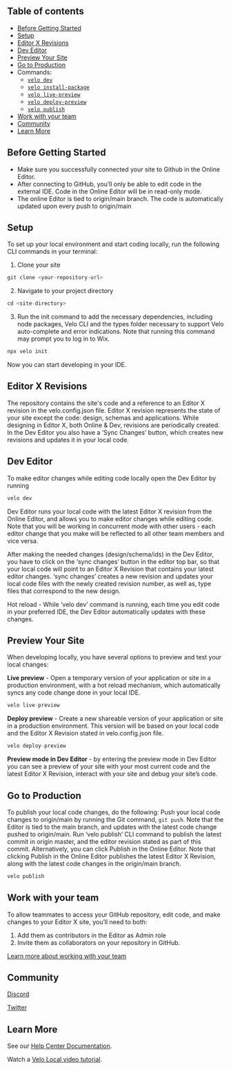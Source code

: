 ## Table of contents

* [Before Getting Started]()
* [Setup]()
* [Editor X Revisions]()
* [Dev Editor]()
* [Preview Your Site]()
* [Go to Production]()
* Commands:
  * [<code>velo dev</code>]()
  * [<code>velo install-package</code>]()
  * [<code>velo live-preview</code>]()
  * [<code>velo deploy-preview</code>]()
  * [<code>velo publish</code>]()
* [Work with your team]()
* [Community]()
* [Learn More]()

## Before Getting Started

* Make sure you successfully connected your site to Github in the Online Editor. 
* After connecting to GitHub, you’ll only be able to edit code in the external IDE. Code in the Online Editor will be in read-only mode.
* The online Editor is tied to origin/main branch. The code is automatically updated upon every push to origin/main

## Setup 

To set up your local environment and start coding locally, run the following CLI commands in your terminal:

1. Clone your site 

  ```js
git clone <your-repository-url>
  ```

2. Navigate to your project directory

```js
cd <site-directory>
```

3. Run the init command to add the necessary dependencies, including node packages, Velo CLI and the types folder necessary to support Velo auto-complete and error indications. Note that running this command may prompt you to log in to Wix. 

```js
npx velo init
```
Now you can start developing in your IDE. 

## Editor X Revisions
The repository contains the site's code and a reference to an Editor X revision in the velo.config.json file. Editor X revision represents the state of your site except the code: design, schemas and applications. While designing in Editor X, both Online & Dev, revisions are periodically created. In the Dev Editor you also have a ‘Sync Changes’ button, which creates new revisions and updates it in your local code.

## Dev Editor 

To make editor changes while editing code locally open the Dev Editor by running 

  ```js
velo dev
  ``` 

Dev Editor runs your local code with the latest Editor X revision from the Online Editor, and allows you to make editor changes while editing code. Note that you will be working in concurrent mode with other users - each editor change that you make will be reflected to all other team members and vice versa.

After making the needed changes (design/schema/ids) in the Dev Editor, you have to click on the ‘sync changes’ button in the editor top bar, so that your local code will point to an Editor X Revision that contains your latest editor changes.
‘sync changes’  creates a new revision and updates your local code files with the newly created revision number, as well as, type files that correspond to the new design.

Hot reload - While ‘velo dev’ command is running, each time you edit code in your preferred IDE, the Dev Editor automatically updates with these changes.

## Preview Your Site 

When developing locally, you have several options to preview and test your local changes:

__Live preview__ - Open a temporary version of your application or site in a production environment, with a hot reload mechanism, which automatically syncs any code change done in your local IDE.

  ```js
velo live-preview
  ``` 
__Deploy preview__ - Create a new shareable version of your application or site in a production environment. This version will be based on your local code and the Editor X Revision stated in velo.config.json file.

  ```js
velo deploy-preview
  ``` 

__Preview mode in Dev Editor__ - by entering the preview mode in Dev Editor you can see a preview of your site with your most current code and the latest Editor X Revision, interact with your site and debug your site’s code.


## Go to Production 

To publish your local code changes, do the following: 
Push your local code changes to origin/main by running the Git command, `git push`. 
Note that the Editor is tied to the main branch, and updates with the latest code change pushed to origin/main.
Run ‘velo publish’ CLI command to publish the latest commit in origin master, and the editor revision stated as part of this commit. Alternatively, you can click Publish in the Online Editor. Note that clicking Publish in the Online Editor publishes the latest Editor X Revision, along with the latest code changes in the origin/main branch. 

  ```js
velo publish
  ``` 

## Work with your team

To allow teammates to access your GitHub repository, edit code, and make changes to your Editor X site, you’ll need to both:
1. Add them as contributors in the Editor as Admin role
1. Invite them as collaborators on your repository in GitHub.

[Learn more about working with your team]()

## Community

[Discord]()

[Twitter]()

## Learn More

See our [Help Center Documentation]().

Watch a [Velo Local video tutorial]().





